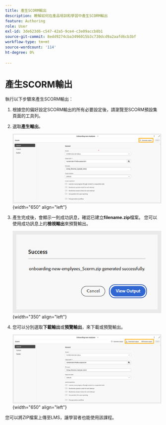 ```yaml
---
title: 產生SCORM輸出
description: 瞭解如何在產品培訓和學習中產生SCORM輸出
feature: Authoring
role: User
exl-id: 3de623d6-c547-42a5-9ce4-c3e09accb8b1
source-git-commit: 8edd9274cba3496015b3c730dcd9a2aafd6cb3bf
workflow-type: tm+mt
source-wordcount: '114'
ht-degree: 0%

---
```


# 產生SCORM輸出

執行以下步驟來產生SCORM輸出：

1. 根據您的偏好設定SCORM輸出的所有必要設定後，請瀏覽至SCORM預設集頁面的工具列。
1. 選取&#x200B;**產生輸出**。

   ![](assets/scorm-generate-output.png){width="650" align="left"}

1. 產生完成後，會顯示一則成功訊息，確認已建立&#x200B;**filename.zip**&#x200B;檔案。 您可以使用成功訊息上的&#x200B;**檢視輸出**&#x200B;來預覽輸出。

   ![](assets/scorm-success-message.png){width="350" align="left"}

1. 您可以分別選取&#x200B;**下載輸出**&#x200B;或&#x200B;**預覽輸出**，來下載或預覽輸出。

   ![](assets/scorm-view-output.png){width="650" align="left"}

您可以將ZIP檔案上傳至LMS，讓學習者也能使用該課程。
